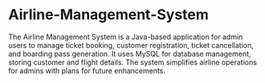 # Airline-Management-System
The Airline Management System is a Java-based application for admin users to manage ticket booking, customer registration, ticket cancellation, and boarding pass generation. It uses MySQL for database management, storing customer and flight details. The system simplifies airline operations for admins with plans for future enhancements.

